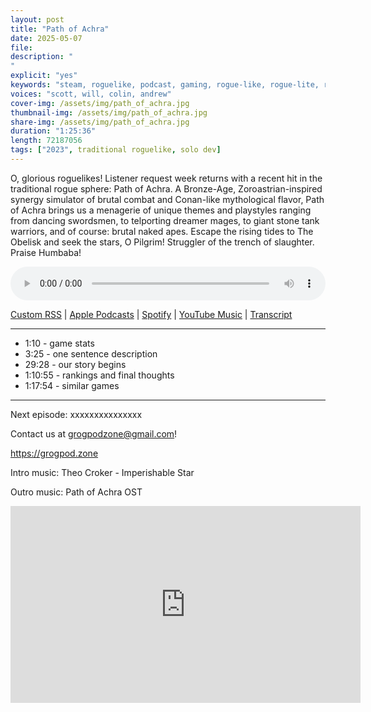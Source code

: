 ```yaml
---
layout: post
title: "Path of Achra"
date: 2025-05-07
file: 
description: "
"
explicit: "yes" 
keywords: "steam, roguelike, podcast, gaming, rogue-like, rogue-lite, roguelite"
voices: "scott, will, colin, andrew"
cover-img: /assets/img/path_of_achra.jpg
thumbnail-img: /assets/img/path_of_achra.jpg
share-img: /assets/img/path_of_achra.jpg
duration: "1:25:36"
length: 72187056  
tags: ["2023", traditional roguelike, solo dev]
---
```


O, glorious roguelikes! Listener request week returns with a recent hit in the traditional rogue sphere: Path of Achra. A Bronze-Age, Zoroastrian-inspired synergy simulator of brutal combat and Conan-like mythological flavor, Path of Achra brings us a menagerie of unique themes and playstyles ranging from dancing swordsmen, to telporting dreamer mages, to giant stone tank warriors, and of course: brutal naked apes. Escape the rising tides to The Obelisk and seek the stars, O Pilgrim! Struggler of the trench of slaughter. Praise Humbaba!

<div class="container">
  <audio controls style="width: 100%;">
    <source src="xxxxxxxxxx" type="audio/mpeg">
  </audio>
</div>

[Custom RSS](https://grogpod.zone/feed.xml) | [Apple Podcasts](https://podcasts.apple.com/us/podcast/reignbreaker/id1650474911?i=1000704554991) | [Spotify](https://open.spotify.com/episode/2Gq0YlWKzf0cF2GlQdAK0B) | [YouTube Music](https://music.youtube.com/playlist?list=PL-ShOmyMvd4jYFChE6tgj0JYG8RKK4xe0) | [Transcript](https://github.com/ScottBurger/going_rogue_podcast/blob/master/docs/transcripts/reignbreaker.txt)

---
* 1:10 - game stats
* 3:25 - one sentence description
* 29:28 - our story begins
* 1:10:55 - rankings and final thoughts
* 1:17:54 - similar games

---

Next episode: xxxxxxxxxxxxxxx

Contact us at grogpodzone@gmail.com!

https://grogpod.zone

Intro music: Theo Croker - Imperishable Star

Outro music: Path of Achra OST

<div class="embed-responsive embed-responsive-16by9">
<iframe width="560" height="315" src="https://www.youtube.com/embed/xxxxxxxxxxxxxx" title="YouTube video player" frameborder="0" allow="accelerometer; autoplay; clipboard-write; encrypted-media; gyroscope; picture-in-picture" allowfullscreen></iframe>
</div>
